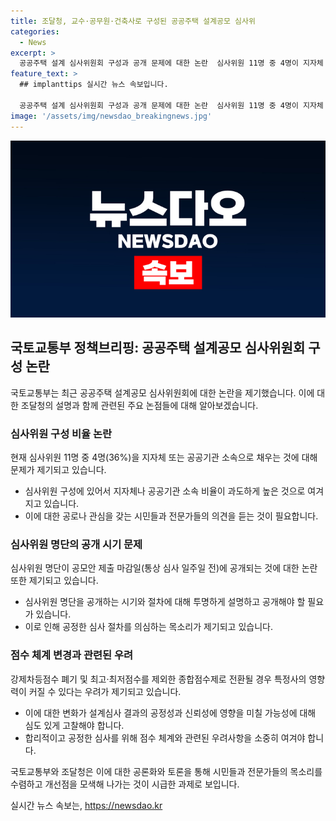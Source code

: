 ```yaml
---
title: 조달청, 교수·공무원·건축사로 구성된 공공주택 설계공모 심사위
categories:
  - News
excerpt: >
  공공주택 설계 심사위원회 구성과 공개 문제에 대한 논란  심사위원 11명 중 4명이 지자체 또는 공공기관 소속이라는 문제와, 심사위원 명단 공개가 도마 위에 올랐다. 고도의 전문성을 갖춘 건축사는 심사위원 풀에서 선정되고 있어, 이로부터 편견이 줄어들고 평가위원의 부정행위 방지를 위해 청렴옴부즈만과 평가모니터링단을 운영 중이라고 조달청이 설명했다. (150자)
feature_text: >
  ## implanttips 실시간 뉴스 속보입니다.

  공공주택 설계 심사위원회 구성과 공개 문제에 대한 논란  심사위원 11명 중 4명이 지자체 또는 공공기관 소속이라는 문제와, 심사위원 명단 공개가 도마 위에 올랐다. 고도의 전문성을 갖춘 건축사는 심사위원 풀에서 선정되고 있어, 이로부터 편견이 줄어들고 평가위원의 부정행위 방지를 위해 청렴옴부즈만과 평가모니터링단을 운영 중이라고 조달청이 설명했다. (150자)
image: '/assets/img/newsdao_breakingnews.jpg'
---
```


<p><img src="/assets/img/newsdao_breakingnews.jpg" alt="implanttips 속보" /></p>

<h2 data-ke-size="size26">국토교통부 정책브리핑: 공공주택 설계공모 심사위원회 구성 논란</h2>

<p>국토교통부는 최근 공공주택 설계공모 심사위원회에 대한 논란을 제기했습니다. 이에 대한 조달청의 설명과 함께 관련된 주요 논점들에 대해 알아보겠습니다.</p>

<h3>심사위원 구성 비율 논란</h3>

<p data-ke-size="size16">현재 심사위원 11명 중 4명(36%)을 지자체 또는 공공기관 소속으로 채우는 것에 대해 문제가 제기되고 있습니다.</p>

<ul>
<li>심사위원 구성에 있어서 지자체나 공공기관 소속 비율이 과도하게 높은 것으로 여겨지고 있습니다.</li>
<li>이에 대한 공로나 관심을 갖는 시민들과 전문가들의 의견을 듣는 것이 필요합니다.</li>
</ul>

<h3>심사위원 명단의 공개 시기 문제</h3>

<p data-ke-size="size16">심사위원 명단이 공모안 제출 마감일(통상 심사 일주일 전)에 공개되는 것에 대한 논란 또한 제기되고 있습니다.</p>

<ul>
<li>심사위원 명단을 공개하는 시기와 절차에 대해 투명하게 설명하고 공개해야 할 필요가 있습니다.</li>
<li>이로 인해 공정한 심사 절차를 의심하는 목소리가 제기되고 있습니다.</li>
</ul>

<h3>점수 체계 변경과 관련된 우려</h3>

<p data-ke-size="size16">강제차등점수 폐기 및 최고·최저점수를 제외한 종합점수제로 전환될 경우 특정사의 영향력이 커질 수 있다는 우려가 제기되고 있습니다.</p>

<ul>
<li>이에 대한 변화가 설계심사 결과의 공정성과 신뢰성에 영향을 미칠 가능성에 대해 심도 있게 고찰해야 합니다.</li>
<li>합리적이고 공정한 심사를 위해 점수 체계와 관련된 우려사항을 소중히 여겨야 합니다.</li>
</ul>

<p>국토교통부와 조달청은 이에 대한 공론화와 토론을 통해 시민들과 전문가들의 목소리를 수렴하고 개선점을 모색해 나가는 것이 시급한 과제로 보입니다.</p>
실시간 뉴스 속보는, <a href="https://newsdao.kr" rel="dofollow">https://newsdao.kr</a>


